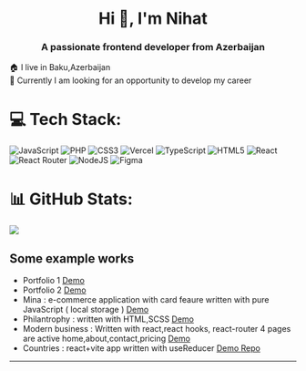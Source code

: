 <h1 align="center">Hi 👋, I'm Nihat</h1>
<h3 align="center">A passionate frontend developer from Azerbaijan</h3>

🏠 I live in Baku,Azerbaijan <br>
🤝 Currently I am looking for an opportunity to develop my career <br>


# 💻 Tech Stack:
![JavaScript](https://img.shields.io/badge/javascript-%23323330.svg?style=for-the-badge&logo=javascript&logoColor=%23F7DF1E) ![PHP](https://img.shields.io/badge/php-%23777BB4.svg?style=for-the-badge&logo=php&logoColor=white) ![CSS3](https://img.shields.io/badge/css3-%231572B6.svg?style=for-the-badge&logo=css3&logoColor=white) ![Vercel](https://img.shields.io/badge/vercel-%23000000.svg?style=for-the-badge&logo=vercel&logoColor=white) ![TypeScript](https://img.shields.io/badge/typescript-%23007ACC.svg?style=for-the-badge&logo=typescript&logoColor=white) ![HTML5](https://img.shields.io/badge/html5-%23E34F26.svg?style=for-the-badge&logo=html5&logoColor=white) ![React](https://img.shields.io/badge/react-%2320232a.svg?style=for-the-badge&logo=react&logoColor=%2361DAFB) ![React Router](https://img.shields.io/badge/React_Router-CA4245?style=for-the-badge&logo=react-router&logoColor=white) ![NodeJS](https://img.shields.io/badge/node.js-6DA55F?style=for-the-badge&logo=node.js&logoColor=white) 	![Figma](https://img.shields.io/badge/figma-%23F24E1E.svg?style=for-the-badge&logo=figma&logoColor=white)
# 📊 GitHub Stats:


![](https://github-readme-stats.vercel.app/api/top-langs/?username=nihat-js&theme=dark&hide_border=false&include_all_commits=false&count_private=false&layout=compact)

<h2> Some example works </h2>
<ul>
   <li> Portfolio 1  <a href='https://nihat-js.github.io/portfolio-advanced/'> Demo </a> </li> 
  <li> Portfolio 2  <a href='https://nihat-js.github.io/sublime-portfolio/'> Demo </a> </li> 
  <li> Mina : e-commerce application with card feaure written with pure JavaScript ( local storage ) <a href='https://nihat-js.github.io/mina/'> Demo </a>    </li>
  <li> Philantrophy : written with HTML,SCSS   <a href='https://nihat-js.github.io/philantrophy/'>  Demo </a>  </li>
  <li> 
     Modern business : Written with react,react hooks, react-router  4 pages are active home,about,contact,pricing 
     <a href='https://modern-business-template.vercel.app/'>  Demo </a>
   </li>
   <li>
      Countries : react+vite app written with  useReducer 
      <a href='https://rest-countries-lime.vercel.app/'> Demo </a>  
      <a href='https://github.com/nihat-js/rest-countries' > Repo </a>  
     </li>    
</ul>  

---

